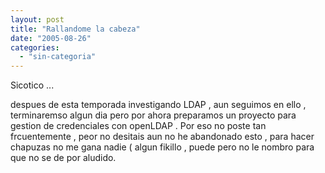 ```yaml
---
layout: post
title: "Rallandome la cabeza"
date: "2005-08-26"
categories: 
  - "sin-categoria"
---
```


Sicotico ...

despues de esta temporada investigando LDAP , aun seguimos en ello , terminaremso algun dia pero por ahora preparamos un proyecto para gestion de credenciales con openLDAP . Por eso no poste tan frcuentemente , peor no desitais aun no he abandonado esto , para hacer chapuzas no me gana nadie ( algun fikillo , puede pero no le nombro para que no se de por aludido.
